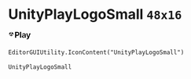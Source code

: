 # UnityPlayLogoSmall `48x16`
<img src="/img/UnityPlayLogoSmall.png" width=48 height=16>

``` CSharp
EditorGUIUtility.IconContent("UnityPlayLogoSmall")
```
```
UnityPlayLogoSmall
```
